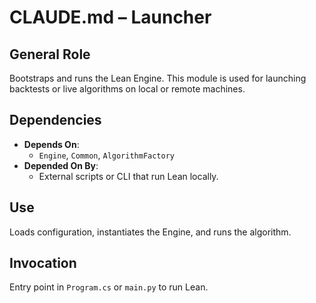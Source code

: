 # CLAUDE.md – Launcher

## General Role
Bootstraps and runs the Lean Engine. This module is used for launching backtests or live algorithms on local or remote machines.

## Dependencies
- **Depends On**:
  - `Engine`, `Common`, `AlgorithmFactory`
- **Depended On By**:
  - External scripts or CLI that run Lean locally.

## Use
Loads configuration, instantiates the Engine, and runs the algorithm.

## Invocation
Entry point in `Program.cs` or `main.py` to run Lean.
